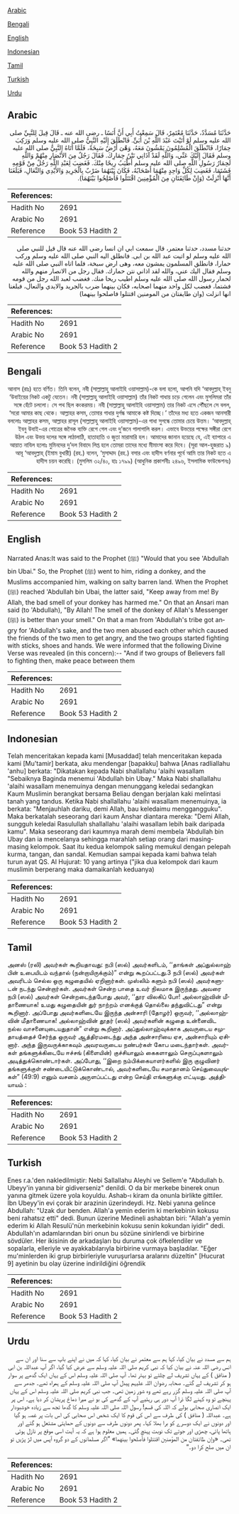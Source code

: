 [Arabic](#arabic)

[Bengali](#bengali)

[English](#english)

[Indonesian](#indonesian)

[Tamil](#tamil)

[Turkish](#turkish)

[Urdu](#urdu)

## Arabic


<div dir="rtl" lang="ar" style={{fontSize:'larger',backgroundColor:'#f8f9fa',padding:20}}>
حَدَّثَنَا مُسَدَّدٌ، حَدَّثَنَا مُعْتَمِرٌ، قَالَ سَمِعْتُ أَبِي أَنَّ أَنَسًا ـ رضى الله عنه ـ قَالَ قِيلَ لِلنَّبِيِّ صلى الله عليه وسلم لَوْ أَتَيْتَ عَبْدَ اللَّهِ بْنَ أُبَىٍّ‏.‏ فَانْطَلَقَ إِلَيْهِ النَّبِيُّ صلى الله عليه وسلم وَرَكِبَ حِمَارًا، فَانْطَلَقَ الْمُسْلِمُونَ يَمْشُونَ مَعَهُ، وَهْىَ أَرْضٌ سَبِخَةٌ، فَلَمَّا أَتَاهُ النَّبِيُّ صلى الله عليه وسلم فَقَالَ إِلَيْكَ عَنِّي، وَاللَّهِ لَقَدْ آذَانِي نَتْنُ حِمَارِكَ‏.‏ فَقَالَ رَجُلٌ مِنَ الأَنْصَارِ مِنْهُمْ وَاللَّهِ لَحِمَارُ رَسُولِ اللَّهِ صلى الله عليه وسلم أَطْيَبُ رِيحًا مِنْكَ‏.‏ فَغَضِبَ لِعَبْدِ اللَّهِ رَجُلٌ مِنْ قَوْمِهِ فَشَتَمَا، فَغَضِبَ لِكُلِّ وَاحِدٍ مِنْهُمَا أَصْحَابُهُ، فَكَانَ بَيْنَهُمَا ضَرْبٌ بِالْجَرِيدِ وَالأَيْدِي وَالنِّعَالِ، فَبَلَغَنَا أَنَّهَا أُنْزِلَتْ ‏(‏وَإِنْ طَائِفَتَانِ مِنَ الْمُؤْمِنِينَ اقْتَتَلُوا فَأَصْلِحُوا بَيْنَهُمَا‏)‏‏.‏
</div>
<div style={{backgroundColor:'#f8f9fa',padding:20, marginBottom: 10}}><table> <thead> <tr> <th>References:</th> <th></th> </tr> </thead> <tbody><tr><td>Hadith No</td><td>2691</td></tr><tr><td>Arabic No</td><td>2691</td></tr><tr><td>Reference</td><td>Book 53 Hadith 2</td></tr></tbody></table></div>


<div dir="rtl" lang="ar" style={{fontSize:'larger',backgroundColor:'#f8f9fa',padding:20}}>
حدثنا مسدد، حدثنا معتمر، قال سمعت ابي ان انسا رضى الله عنه قال قيل للنبي صلى الله عليه وسلم لو اتيت عبد الله بن ابى. فانطلق اليه النبي صلى الله عليه وسلم وركب حمارا، فانطلق المسلمون يمشون معه، وهى ارض سبخة، فلما اتاه النبي صلى الله عليه وسلم فقال اليك عني، والله لقد اذاني نتن حمارك. فقال رجل من الانصار منهم والله لحمار رسول الله صلى الله عليه وسلم اطيب ريحا منك. فغضب لعبد الله رجل من قومه فشتما، فغضب لكل واحد منهما اصحابه، فكان بينهما ضرب بالجريد والايدي والنعال، فبلغنا انها انزلت (وان طايفتان من المومنين اقتتلوا فاصلحوا بينهما)
</div>
<div style={{backgroundColor:'#f8f9fa',padding:20, marginBottom: 10}}><table> <thead> <tr> <th>References:</th> <th></th> </tr> </thead> <tbody><tr><td>Hadith No</td><td>2691</td></tr><tr><td>Arabic No</td><td>2691</td></tr><tr><td>Reference</td><td>Book 53 Hadith 2</td></tr></tbody></table></div>

## Bengali


<div dir="rtl" lang="bn" style={{fontSize:'larger',backgroundColor:'#f8f9fa',padding:20}}>
আনাস (রাঃ) হতে বর্ণিত। তিনি বলেন, নবী (সাল্লাল্লাহু আলাইহি ওয়াসাল্লাম)-কে বলা হলো, আপনি যদি ‘আবদুল্লাহ্ ইবনু ‘উবাইয়ের নিকট একটু যেতেন। নবী (সাল্লাল্লাহু আলাইহি ওয়াসাল্লাম) তাঁর নিকট গাধায় চড়ে গেলেন এবং মুসলিমরা তাঁর সঙ্গে হেঁটে চললো। সে পথ ছিল কংকরময়। নবী (সাল্লাল্লাহু আলাইহি ওয়াসাল্লাম) তার নিকট এসে পৌঁছলে সে বলল, ‘সরো আমার কাছ থেকে। আল্লাহর কসম, তোমার গাধার দুর্গন্ধ আমাকে কষ্ট দিচ্ছে।’ তাঁদের মধ্য হতে একজন আনসারী বললোঃ আল্লাহর কসম, আল্লাহর রাসূল (সাল্লাল্লাহু আলাইহি ওয়াসাল্লাম)-এর গাধা সুগন্ধে তোমার চেয়ে উত্তম। ‘আবদুল্লাহ্ ইবনু উবাই-এর গোত্রের জনৈক ব্যক্তি রেগে গেল এবং দু’জনে গালাগালি করল। এভাবে উভয়ের পক্ষের সঙ্গীরা রেগে উঠল এবং উভয় দলের সঙ্গে লাঠালাঠি, হাতাহাতি ও জুতা মারামারি হল। আমাদের জানান হয়েছে যে, এই ব্যাপারে এ আয়াত নাযিল হলোঃ মুমিনদের দু’দল বিবাদে লিপ্ত হলে তোমরা তাদের মধ্যে মীমাংসা করে দিবে। (সূরা আল-হুজরাত ৯) আবূ ‘আবদুল্লাহ্ (ইমাম বুখারী) (রহ.) বলেন, ‘মুসাদ্দাদ (রহ.) বসার এবং হাদীস বর্ণনার পূর্বে আমি তার নিকট হতে এ হাদীস চয়ন করেছি। (মুসলিম ৩২/৪০, হাঃ ১৭৯৯) (আধুনিক প্রকাশনীঃ ২৪৯৬, ইসলামিক ফাউন্ডেশনঃ)
</div>
<div style={{backgroundColor:'#f8f9fa',padding:20, marginBottom: 10}}><table> <thead> <tr> <th>References:</th> <th></th> </tr> </thead> <tbody><tr><td>Hadith No</td><td>2691</td></tr><tr><td>Arabic No</td><td>2691</td></tr><tr><td>Reference</td><td>Book 53 Hadith 2</td></tr></tbody></table></div>

## English


<div dir="ltr" lang="en" style={{fontSize:'larger',backgroundColor:'#f8f9fa',padding:20}}>
Narrated Anas:It was said to the Prophet (ﷺ) "Would that you see 'Abdullah bin Ubai." So, the Prophet (ﷺ) went to him, riding a donkey, and the Muslims accompanied him, walking on salty barren land. When the Prophet (ﷺ) reached 'Abdullah bin Ubai, the latter said, "Keep away from me! By Allah, the bad smell of your donkey has harmed me." On that an Ansari man said (to 'Abdullah), "By Allah! The smell of the donkey of Allah's Messenger (ﷺ) is better than your smell." On that a man from 'Abdullah's tribe got angry for 'Abdullah's sake, and the two men abused each other which caused the friends of the two men to get angry, and the two groups started fighting with sticks, shoes and hands. We were informed that the following Divine Verse was revealed (in this concern):-- "And if two groups of Believers fall to fighting then, make peace between them
</div>
<div style={{backgroundColor:'#f8f9fa',padding:20, marginBottom: 10}}><table> <thead> <tr> <th>References:</th> <th></th> </tr> </thead> <tbody><tr><td>Hadith No</td><td>2691</td></tr><tr><td>Arabic No</td><td>2691</td></tr><tr><td>Reference</td><td>Book 53 Hadith 2</td></tr></tbody></table></div>

## Indonesian


<div dir="ltr" lang="id" style={{fontSize:'larger',backgroundColor:'#f8f9fa',padding:20}}>
Telah menceritakan kepada kami [Musaddad] telah menceritakan kepada kami [Mu'tamir] berkata, aku mendengar [bapakku] bahwa [Anas radliallahu 'anhu] berkata: "Dikatakan kepada Nabi shallallahu 'alaihi wasallam "Sebaiknya Baginda menemui 'Abdullah bin Ubay." Maka Nabi shallallahu 'alaihi wasallam menemuinya dengan menunggang keledai sedangkan Kaum Muslimin berangkat bersama Beliau dengan berjalan kaki melintasi tanah yang tandus. Ketika Nabi shallallahu 'alaihi wasallam menemuinya, ia berkata: "Menjauhlah dariku, demi Allah, bau keledaimu menggangguku". Maka berkatalah seseorang dari kaum Anshar diantara mereka: "Demi Allah, sungguh keledai Rasulullah shallallahu 'alaihi wasallam lebih baik daripada kamu". Maka seseorang dari kaumnya marah demi membela 'Abdullah bin Ubay dan ia mencelanya sehingga marahlah setiap orang dari masing-masing kelompok. Saat itu kedua kelompok saling memukul dengan pelepah kurma, tangan, dan sandal. Kemudian sampai kepada kami bahwa telah turun ayat QS. Al Hujurat: 10 yang artinya ("jika dua kelompok dari kaum muslimin berperang maka damaikanlah keduanya)
</div>
<div style={{backgroundColor:'#f8f9fa',padding:20, marginBottom: 10}}><table> <thead> <tr> <th>References:</th> <th></th> </tr> </thead> <tbody><tr><td>Hadith No</td><td>2691</td></tr><tr><td>Arabic No</td><td>2691</td></tr><tr><td>Reference</td><td>Book 53 Hadith 2</td></tr></tbody></table></div>

## Tamil


<div dir="ltr" lang="ta" style={{fontSize:'larger',backgroundColor:'#f8f9fa',padding:20}}>
அனஸ் (ரலி) அவர்கள் கூறியதாவது: நபி (ஸல்) அவர்களிடம், ‘‘தாங்கள் அப்துல்லாஹ் பின் உபையிடம் வந்தால் (நன்றாயிருக்கும்)” என்று கூறப்பட்டது.3 நபி (ஸல்) அவர்கள் அவரிடம் செல்ல ஒரு கழுதையில் ஏறினார்கள். முஸ்லிம் களும் நபி (ஸல்) அவர்களுடன் நடந்து சென்றார்கள். அவர்கள் சென்ற பாதை உவர் நிலமாக இருந்தது. அவரை நபி (ஸல்) அவர்கள் சென்றடைந்தபோது அவர், ‘‘தூர விலகிப் போ! அல்லாஹ்வின் மீதாணையாக! உமது கழுதையின் துர் நாற்றம் எனக்குத் தொல்லை தந்துவிட்டது” என்று கூறினார். அப்போது அவர்களிடையே இருந்த அன்சாரி (தோழர்) ஒருவர், ‘‘அல்லாஹ்வின் மீதாணையாக! அல்லாஹ்வின் தூதர் (ஸல்) அவர்களின் கழுதை உன்னைவிட நல்ல வாசனையுடையதுதான்” என்று கூறினார். அப்துல்லாஹ்வுக்காக அவருடைய சமுதாயத்தைச் சேர்ந்த ஒருவர் ஆத்திரமடைந்து அந்த அன்சாரியை ஏச, அன்சாரியும் ஏசினார். அந்த இருவருக்காகவும் அவரவருடைய நண்பர்கள் கோப மடைந்தார்கள். அவர்கள் தங்களுக்கிடையே ஈச்சங் (கிளையின்) குச்சியாலும் கைகளாலும் செருப்புகளாலும் அடித்துக்கொண்டார்கள். அப்போது, ‘‘இறை நம்பிக்கையாளர்களில் இரு குழுவினர் தங்களுக்குள் சண்டையிட்டுக்கொண்டால், அவர்களிடையே சமாதானம் செய்துவையுங்கள்” (49:9) எனும் வசனம் அருளப்பட்டது என்ற செய்தி எங்களுக்கு எட்டியது. அத்தியாயம் :
</div>
<div style={{backgroundColor:'#f8f9fa',padding:20, marginBottom: 10}}><table> <thead> <tr> <th>References:</th> <th></th> </tr> </thead> <tbody><tr><td>Hadith No</td><td>2691</td></tr><tr><td>Arabic No</td><td>2691</td></tr><tr><td>Reference</td><td>Book 53 Hadith 2</td></tr></tbody></table></div>

## Turkish


<div dir="ltr" lang="tr" style={{fontSize:'larger',backgroundColor:'#f8f9fa',padding:20}}>
Enes r.a.'den nakledilmiştir: Nebi Sallallahu Aleyhi ve Sellem'e "Abdullah b. Ubeyy'in yanına bir gidiverseniz" denildi. O da bir merkebe binerek onun yanına gitmek üzere yola koyuldu. Ashab-ı kiram da onunla birlikte gittiler. İbn Ubeyy'in evi çorak bir arazinin üzerindeydi. Hz. Nebi yanına gelince Abdullah: "Uzak dur benden. Allah'a yemin ederim ki merkebinin kokusu beni rahatsız etti" dedi. Bunun üzerine Medineli ashabtan biri: "Allah'a yemin ederim ki Allah Resulü'nün merkebinin kokusu senin kokundan iyidir" dedi. Abdullah'ın adamlarından biri onun bu sözüne sinirlendi ve birbirine sövdüler. Her ikisinin de arkadaşları bu duruma çok öfkelendiler ve sopalarla, elleriyle ve ayakkabılarıyla birbirine vurmaya başladılar. "Eğer mu'minlerden iki grup birbirleriyle vuruşurlarsa aralarını düzeltin" [Hucurat 9] ayetinin bu olay üzerine indirildiğini öğrendik
</div>
<div style={{backgroundColor:'#f8f9fa',padding:20, marginBottom: 10}}><table> <thead> <tr> <th>References:</th> <th></th> </tr> </thead> <tbody><tr><td>Hadith No</td><td>2691</td></tr><tr><td>Arabic No</td><td>2691</td></tr><tr><td>Reference</td><td>Book 53 Hadith 2</td></tr></tbody></table></div>

## Urdu


<div dir="rtl" lang="ur" style={{fontSize:'larger',backgroundColor:'#f8f9fa',padding:20}}>
ہم سے مسدد نے بیان کیا، کہا ہم سے معتمر نے بیان کیا، کہا کہ میں نے اپنے باپ سے سنا اور ان سے انس رضی اللہ عنہ نے بیان کیا کہ نبی کریم صلی اللہ علیہ وسلم سے عرض کیا گیا، اگر آپ عبداللہ بن ابی ( منافق ) کے یہاں تشریف لے چلتے تو بہتر تھا۔ آپ صلی اللہ علیہ وسلم اس کے یہاں ایک گدھے پر سوار ہو کر تشریف لے گئے۔ صحابہ رضوان اللہ علیہم پیدل آپ صلی اللہ علیہ وسلم کے ہمراہ تھے۔ جدھر سے آپ صلی اللہ علیہ وسلم گزر رہے تھے وہ شور زمین تھی۔ جب نبی کریم صلی اللہ علیہ وسلم اس کے یہاں پہنچے تو وہ کہنے لگا ذرا آپ دور ہی رہئیے آپ کے گدھے کی بو نے میرا دماغ پریشان کر دیا ہے۔ اس پر ایک انصاری صحابی بولے کہ اللہ کی قسم! رسول اللہ صلی اللہ علیہ وسلم کا گدھا تجھ سے زیادہ خوشبودار ہے۔ عبداللہ ( منافق ) کی طرف سے اس کی قوم کا ایک شخص اس صحابی کی اس بات پر غصہ ہو گیا اور دونوں نے ایک دوسرے کو برا بھلا کہا۔ پھر دونوں طرف سے دونوں کے حمایتی مشتعل ہو گئے اور ہاتھا پائی، چھڑی اور جوتے تک نوبت پہنچ گئی۔ ہمیں معلوم ہوا ہے کہ یہ آیت اسی موقع پر نازل ہوئی تھی۔ «وإن طائفتان من المؤمنين اقتتلوا فأصلحوا بينهما‏» ”اگر مسلمانوں کے دو گروہ آپس میں لڑ پڑیں تو ان میں صلح کرا دو۔“
</div>
<div style={{backgroundColor:'#f8f9fa',padding:20, marginBottom: 10}}><table> <thead> <tr> <th>References:</th> <th></th> </tr> </thead> <tbody><tr><td>Hadith No</td><td>2691</td></tr><tr><td>Arabic No</td><td>2691</td></tr><tr><td>Reference</td><td>Book 53 Hadith 2</td></tr></tbody></table></div>
